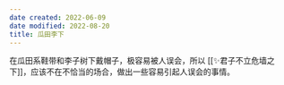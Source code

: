 ```yaml
---
date created: 2022-06-09
date modified: 2022-08-20
title: 瓜田李下
---
```


在瓜田系鞋带和李子树下戴帽子，极容易被人误会，所以 [[✨君子不立危墙之下]]，应该不在不恰当的场合，做出一些容易引起人误会的事情。
